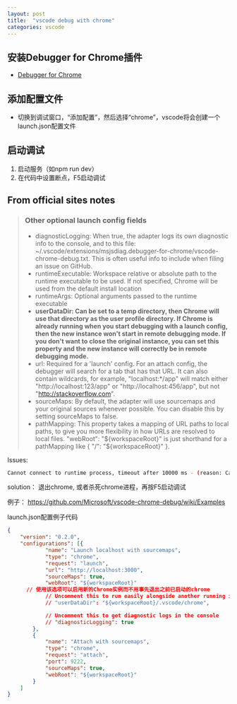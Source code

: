 ```yaml
---
layout: post
title:  "vscode debug with chrome"
categories: vscode
---
```


## 安装Debugger for Chrome插件
* [Debugger for Chrome](https://marketplace.visualstudio.com/items?itemName=msjsdiag.debugger-for-chrome)

## 添加配置文件
* 切换到调试窗口，“添加配置”，然后选择“chrome”，vscode将会创建一个launch.json配置文件

## 启动调试
1. 启动服务（如npm run dev）
2. 在代码中设置断点，F5启动调试

## From official sites notes
>### Other optional launch config fields
>* diagnosticLogging: When true, the adapter logs its own diagnostic info to the console, and to this file: ~/.vscode/extensions/msjsdiag.debugger-for-chrome/vscode-chrome-debug.txt. This is often useful info to include when filing an issue on GitHub.
>* runtimeExecutable: Workspace relative or absolute path to the runtime executable to be used. If not specified, Chrome will be used from the default install location
>* runtimeArgs: Optional arguments passed to the runtime executable
>* **userDataDir: Can be set to a temp directory, then Chrome will use that directory as the user profile directory. If Chrome is already running when you start debugging with a launch config, then the new instance won't start in remote debugging mode. If you don't want to close the original instance, you can set this property and the new instance will correctly be in remote debugging mode.**
>* url: Required for a 'launch' config. For an attach config, the debugger will search for a tab that has that URL. It can also contain wildcards, for example, "localhost:*/app" will match either "http://localhost:123/app" or "http://localhost:456/app", but not "http://stackoverflow.com".
>* sourceMaps: By default, the adapter will use sourcemaps and your original sources whenever possible. You can disable this by setting sourceMaps to false.
>* pathMapping: This property takes a mapping of URL paths to local paths, to give you more flexibility in how URLs are resolved to local files. "webRoot": "${workspaceRoot}" is just shorthand for a pathMapping like { "/": "${workspaceRoot}" }.



Issues:

```bash
Cannot connect to runtime process, timeout after 10000 ms - (reason: Cannot connect to the target: connect ECONNREFUSED 127.0.0.1:9222).
```
solution： 退出chrome, 或者杀死chrome进程，再按F5启动调试

例子：
https://github.com/Microsoft/vscode-chrome-debug/wiki/Examples


launch.json配置例子代码
```json
{
	"version": "0.2.0",
	"configurations": [{
			"name": "Launch localhost with sourcemaps",
			"type": "chrome",
			"request": "launch",
			"url": "http://localhost:3000",
			"sourceMaps": true,
			"webRoot": "${workspaceRoot}"
      // 使用该选项可以启用新的Chrome实例而不用事先退出之前已启动的chrome
			// Uncomment this to run easily alongside another running instance of Chrome
			// "userDataDir": "${workspaceRoot}/.vscode/chrome",

			// Uncomment this to get diagnostic logs in the console
			// "diagnosticLogging": true
		},
		{
			"name": "Attach with sourcemaps",
			"type": "chrome",
			"request": "attach",
			"port": 9222,
			"sourceMaps": true,
			"webRoot": "${workspaceRoot}"
		}
	]
}
```
